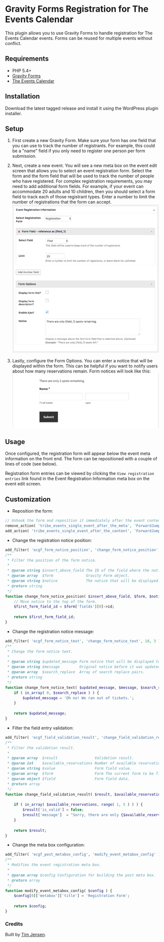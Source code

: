 # Gravity Forms Registration for The Events Calendar

This plugin allows you to use Gravity Forms to handle registration for The Events Calendar events. Forms can be reused for multiple events without conflict.

## Requirements
- PHP 5.4+
- [Gravity Forms](http://www.gravityforms.com/)
- [The Events Calendar](https://wordpress.org/plugins/the-events-calendar/)

## Installation

Download the latest tagged release and install it using the WordPress plugin installer.

## Setup

1. First create a new Gravity Form. Make sure your form has one field that you can use to track the number of registrants. For example, this could be a "name" field if you only need to register one person per form submission.


2. Next, create a new event. You will see a new meta box on the event edit screen that allows you to select an event registration form. Select the form and the form field that will be used to track the number of people who have registered. For complex registration requirements, you may need to add additional form fields. For example, if your event can accommodate 20 adults and 10 children, then you should select a form field to track each of those registrant types. Enter a number to limit the number of registrations that the form can accept. 
![Event edit screen screenshot](assets/images/form-setup.png "Event edit screen screenshot")


3. Lastly, configure the Form Options. You can enter a notice that will be displayed within the form. This can be helpful if you want to notify users about how many reservations remain. Form notices will look like this: 
![Event form notice screenshot](assets/images/front-end-form-notice.png "Event form notice screenshot")


## Usage

Once configured, the registration form will appear below the event meta information on the front end. The form can be repositioned with a couple of lines of code (see below).

Registration form entries can be viewed by clicking the `View registration entries` link found in the Event Registration Information meta box on the event edit screen.

## Customization
- Reposition the form:
```php
// Unhook the form and reposition it immediately after the event content area.
remove_action( 'tribe_events_single_event_after_the_meta', 'ForwardJump\ECGF_Registration\render_gravity_form' );
add_action( 'tribe_events_single_event_after_the_content', 'ForwardJump\ECGF_Registration\render_gravity_form', 5 );
```
- Change the registration notice position:
```php
add_filter( 'ecgf_form_notice_position', 'change_form_notice_position', 10, 3 );
/**
 * Filter the position of the form notice.
 *
 * @param string $insert_above_field The ID of the field where the notice will be displayed.
 * @param array  $form               Gravity Form object.
 * @param string $notice             The notice that will be displayed.
 * @return string
 */
function change_form_notice_position( $insert_above_field, $form, $notice ) {
	// Move notice to the top of the form.
	$first_form_field_id = $form['fields'][0]->id;

	return $first_form_field_id;
}
```
- Change the registration notice message:
```php
add_filter( 'ecgf_form_notice_text', 'change_form_notice_text', 10, 3 );
/**
 * Change the form notice text.
 *
 * @param string $updated_message Form notice that will be displayed to the user.
 * @param string $message         Original notice before it was updated.
 * @param array  $search_replace  Array of search replace pairs.
 * @return string
 */
function change_form_notice_text( $updated_message, $message, $search_replace ) {
	if ( in_array( 0, $search_replace ) ) {
		$updated_message = 'Oh no! We ran out of tickets.';
	}

	return $updated_message;
}
```

- Filter the field entry validation:
```php
add_filter( 'ecgf_field_validation_result', 'change_field_validation_result', 10, 5 );
/**
 * Filter the validation result.
 *
 * @param array  $result                 Validation result.
 * @param int    $available_reservations Number of available reservations.
 * @param string $value                  Form field value.
 * @param array  $form                   Form The current form to be filtered.
 * @param object $field                  Form field data.
 * @return array
 */
function change_field_validation_result( $result, $available_reservations, $value, $form, $field ) {

	if ( in_array( $available_reservations, range( 1, 5 ) ) ) {
		$result['is_valid'] = false;
		$result['message']  = "Sorry, there are only {$available_reservations} spots left, and we're saving those for someone else.";
	}

	return $result;
}
```

- Change the meta box configuration:
```php
add_filter( 'ecgf_post_metabox_config', 'modify_event_metabox_config' );
/**
 * Modifies the event registration meta box.
 *
 * @param array $config Configuration for building the post meta box.
 * @return array
 */
function modify_event_metabox_config( $config ) {
	$config[0]['metabox']['title'] = 'Registration Form';

	return $config;
}
```

### Credits
Built by [Tim Jensen](https://github.com/timothyjensen).


